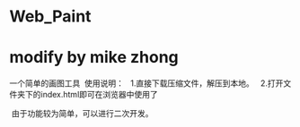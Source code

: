# Web_Paint
# modify by mike zhong

一个简单的画图工具
  使用说明：
    1.直接下载压缩文件，解压到本地。
    2.打开文件夹下的index.html即可在浏览器中使用了
    
  由于功能较为简单，可以进行二次开发。
